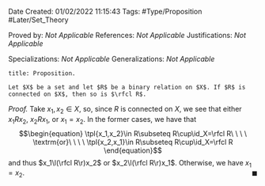 <div class="topSpace"></div>

Date Created: 01/02/2022 11:15:43
Tags: #Type/Proposition #Later/Set_Theory

Proved by: <i>Not Applicable</i>
References: <i>Not Applicable</i>
Justifications: <i>Not Applicable</i>

Specializations: <i>Not Applicable</i>
Generalizations: <i>Not Applicable</i>

``` ad-Proposition
title: Proposition.

Let $X$ be a set and let $R$ be a binary relation on $X$. If $R$ is connected on $X$, then so is $\rfcl R$.

```

<i>Proof.</i> Take $x_1,x_2\in X$, so, since $R$ is connected on $X$, we see that either $x_1Rx_2$, $x_2Rx_1$, or $x_1=x_2$. In the former cases, we have that
$$\begin{equation}
    \tpl{x_1,x_2}\in R\subseteq R\cup\id_X=\rfcl R\ \ \ \ \textrm{or}\ \ \ \ \tpl{x_2,x_1}\in R\subseteq R\cup\id_X=\rfcl R
\end{equation}$$
and thus $x_1\l(\rfcl R\r)x_2$ or $x_2\l(\rfcl R\r)x_1$. Otherwise, we have $x_1=x_2$.<span style="float:right;">$\blacksquare$</span>
